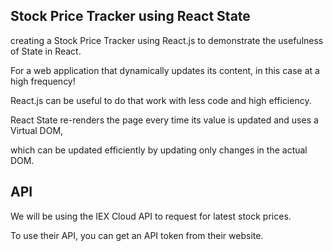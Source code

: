 Stock Price Tracker using React State
--------------------------------------

creating a Stock Price Tracker using React.js to demonstrate the usefulness of State in React.

For a web application that dynamically updates its content, in this case at a high frequency! 

React.js can be useful to do that work with less code and high efficiency.

React State re-renders the page every time its value is updated and uses a Virtual DOM, 

which can be updated efficiently by updating only changes in the actual DOM.


**API**
------------------------------------------------

We will be using the IEX Cloud API to request for latest stock prices.

To use their API, you can get an API token from their website. 

